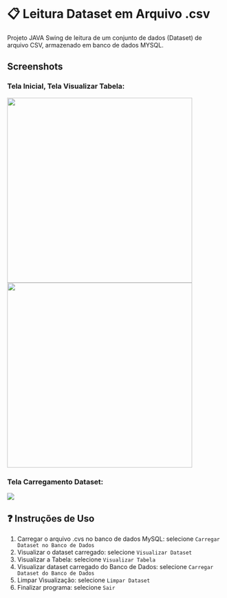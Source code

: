 # :clipboard: Leitura Dataset em Arquivo .csv

Projeto JAVA Swing de leitura de um conjunto de dados (Dataset) de arquivo CSV, armazenado em banco de dados MYSQL.

## Screenshots

### Tela Inicial, Tela Visualizar Tabela:

<p float="left">
  <img src="https://user-images.githubusercontent.com/45837182/105942160-765cd900-603d-11eb-88d5-a2159155ad79.jpg" width="430">
  <img src="https://user-images.githubusercontent.com/45837182/105941791-f6cf0a00-603c-11eb-94ce-bc9863a2c942.jpg" width="430">
</p>

### Tela Carregamento Dataset:

![](https://user-images.githubusercontent.com/45837182/105942310-bb810b00-603d-11eb-835c-1690c4d53901.png)

## :question: Instruções de Uso

1. Carregar o arquivo .cvs no banco de dados MySQL: selecione ```Carregar Dataset no Banco de Dados```
2. Visualizar o dataset carregado: selecione ```Visualizar Dataset```
3. Visualizar a Tabela: selecione ```Visualizar Tabela```
4. Visualizar dataset carregado do Banco de Dados: selecione ```Carregar Dataset do Banco de Dados```
5. Limpar Visualização: selecione ```Limpar Dataset```
6. Finalizar programa: selecione ```Sair```
